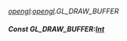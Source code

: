 _[opengl](../../modules/opengl/opengl-module.md):[opengl](../../modules/opengl/opengl-module.md).GL\_DRAW\_BUFFER_
##### Const GL\_DRAW\_BUFFER:[Int](../../modules/wonkey/wonkey-types-int.md)
